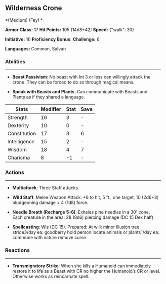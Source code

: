 ## Wilderness Crone
*(Medium) (Fey) *

**Armor Class:** 17
**Hit Points:** 105 (14d8+42)
**Speed:** {"walk": 30}

**Initiative:** 10
**Proficiency Bonus:**
**Challenge:** 6

**Languages:** Common, Sylvan

### Abilities
 --- 
- **Beast Passivism**: No beast with Int 3 or less can willingly attack the crone. They can be forced to do so through magical means.

- **Speak with Beasts and Plants**: Can communicate with Beasts and Plants as if they shared a language.



| Stats | Modifier | Stat | Save
| ---- | ---- | ---- | ---- |
| Strength | 16 | 3 | - |
| Dexterity | 10 | 0 | - |
| Constitution | 17 | 3 | 6 |
| Intelligence | 15 | 2 | - |
| Wisdom | 18 | 4 | 7 |
| Charisma | 8 | -1 | - |

### Actions
 --- 
- **Multiattack**: Three Staff attacks.

- **Wild Staff**: Melee Weapon Attack: +6 to hit, 5 ft., one target, 10 (2d6+3) bludgeoning damage + 4 (1d8) force.

- **Needle Breath (Recharge 5–6)**: Exhales pine needles in a 30' cone. Each creature in the area: 28 (8d6) piercing damage (DC 15 Dex half).

- **Spellcasting**: Wis (DC 15). Prepared: At will: minor illusion tree stride3/day ea: goodberry hold person locate animals or plants1/day ea: commune with nature remove curse

### Reactions
 --- 
- **Transmigratory Strike**: When she kills a Humanoid can immediately restore it to life as a Beast with CR no higher the Humanoid’s CR or level. Otherwise works as reincarnate spell.

